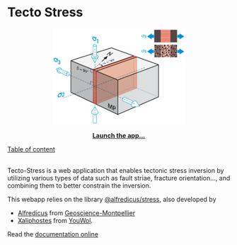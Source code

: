 # Tecto Stress

<p align="center">
    <a href="https://xaliphostes.github.io/tecto-stress/">
        <img src="../media/screenshot.png" width="300">
    </a>
</p>

<p align="center">
        <a href="https://xaliphostes.github.io/tecto-stress/"><b>Launch the app...</b></a>
</p>


[Table of content](./toc.md)

</br>
Tecto-Stress is a web application that enables tectonic stress inversion by utilizing various types of data such as fault striae, fracture orientation..., and combining them to better constrain the inversion.


This webapp relies on the library [@alfredicus/stress](https://github.com/alfredicus/stress), also developed by 
- [Alfredicus](https://github.com/alfredicus) from [Geoscience-Montpellier](http://www.gm.univ-montp2.fr/)
- [Xaliphostes](https://github.com/xaliphostes) from [YouWol](youwol.com).

Read the [documentation online](./doc/main.md)